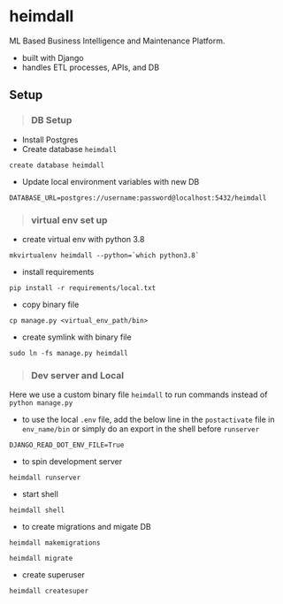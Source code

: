 # heimdall

ML Based Business Intelligence and Maintenance Platform.
- built with Django
- handles ETL processes, APIs, and DB
  
## Setup


> ### DB Setup
- Install Postgres
- Create database `heimdall`
```
create database heimdall
```

- Update local environment variables with new DB
```
DATABASE_URL=postgres://username:password@localhost:5432/heimdall
```


> ### virtual env set up

- create virtual env with python 3.8
```
mkvirtualenv heimdall --python=`which python3.8`
```

- install requirements
```
pip install -r requirements/local.txt
```

- copy binary file
```
cp manage.py <virtual_env_path/bin>
```

- create symlink with binary file
```
sudo ln -fs manage.py heimdall
```


> ### Dev server and Local 
Here  we use a custom binary file `heimdall` to run commands instead of `python manage.py`

- to use the local `.env` file, add the below line in the `postactivate` file in `env_name/bin` or simply do an export in the shell before ``runserver``

```
DJANGO_READ_DOT_ENV_FILE=True
```

- to spin development server
```
heimdall runserver
```

- start shell
```
heimdall shell
```


- to create migrations and migate DB
```
heimdall makemigrations

heimdall migrate
```

- create superuser
```
heimdall createsuper
```



